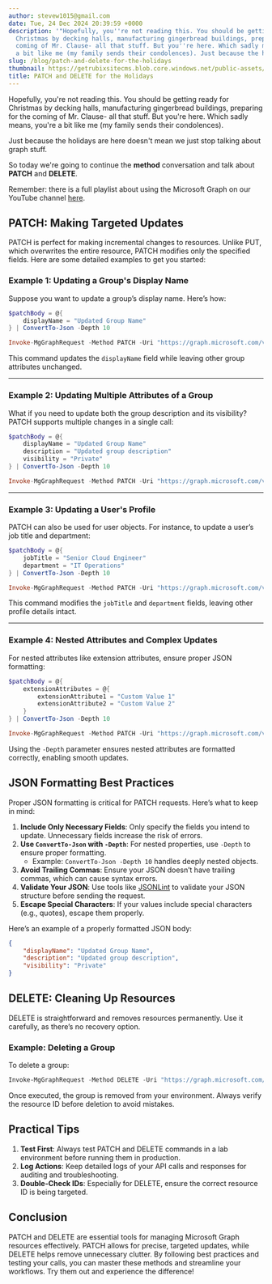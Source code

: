 ```yaml
---
author: stevew1015@gmail.com
date: Tue, 24 Dec 2024 20:39:59 +0000
description: '"Hopefully, you''re not reading this. You should be getting ready for
  Christmas by decking halls, manufacturing gingerbread buildings, preparing for the
  coming of Mr. Clause- all that stuff. But you''re here. Which sadly means, you''re
  a bit like me (my family sends their condolences). Just because the holidays"'
slug: /blog/patch-and-delete-for-the-holidays
thumbnail: https://getrubixsitecms.blob.core.windows.net/public-assets/content/v1/logo512.png
title: PATCH and DELETE for the Holidays
---
```


Hopefully, you're not reading this. You should be getting ready for Christmas by decking halls, manufacturing gingerbread buildings, preparing for the coming of Mr. Clause- all that stuff. But you're here. Which sadly means, you're a bit like me (my family sends their condolences).

Just because the holidays are here doesn't mean we just stop talking about graph stuff.

So today we're going to continue the **method** conversation and talk about **PATCH** and **DELETE**.

Remember: there is a full playlist about using the Microsoft Graph on our YouTube channel [here](https://www.youtube.com/playlist?list=PLKROqDcmQsFls8cPHk3HFz2mUURHx46_O).

PATCH: Making Targeted Updates
------------------------------

PATCH is perfect for making incremental changes to resources. Unlike PUT, which overwrites the entire resource, PATCH modifies only the specified fields. Here are some detailed examples to get you started:

### Example 1: Updating a Group's Display Name

Suppose you want to update a group’s display name. Here’s how:

```powershell
$patchBody = @{
    displayName = "Updated Group Name"
} | ConvertTo-Json -Depth 10

Invoke-MgGraphRequest -Method PATCH -Uri "https://graph.microsoft.com/v1.0/groups/{group-id}" -Body $patchBody
```

This command updates the `displayName` field while leaving other group attributes unchanged.

* * *

### Example 2: Updating Multiple Attributes of a Group

What if you need to update both the group description and its visibility? PATCH supports multiple changes in a single call:

```powershell
$patchBody = @{
    displayName = "Updated Group Name"
    description = "Updated group description"
    visibility = "Private"
} | ConvertTo-Json -Depth 10

Invoke-MgGraphRequest -Method PATCH -Uri "https://graph.microsoft.com/v1.0/groups/{group-id}" -Body $patchBody
```

* * *

### Example 3: Updating a User's Profile

PATCH can also be used for user objects. For instance, to update a user’s job title and department:

```powershell
$patchBody = @{
    jobTitle = "Senior Cloud Engineer"
    department = "IT Operations"
} | ConvertTo-Json -Depth 10

Invoke-MgGraphRequest -Method PATCH -Uri "https://graph.microsoft.com/v1.0/users/{user-id}" -Body $patchBody
```

This command modifies the `jobTitle` and `department` fields, leaving other profile details intact.

* * *

### Example 4: Nested Attributes and Complex Updates

For nested attributes like extension attributes, ensure proper JSON formatting:

```powershell
$patchBody = @{
    extensionAttributes = @{
        extensionAttribute1 = "Custom Value 1"
        extensionAttribute2 = "Custom Value 2"
    }
} | ConvertTo-Json -Depth 10

Invoke-MgGraphRequest -Method PATCH -Uri "https://graph.microsoft.com/v1.0/users/{user-id}" -Body $patchBody
```

Using the `-Depth` parameter ensures nested attributes are formatted correctly, enabling smooth updates.

JSON Formatting Best Practices
------------------------------

Proper JSON formatting is critical for PATCH requests. Here’s what to keep in mind:

1.  **Include Only Necessary Fields**: Only specify the fields you intend to update. Unnecessary fields increase the risk of errors.
2.  **Use `ConvertTo-Json` with `-Depth`**: For nested properties, use `-Depth` to ensure proper formatting.
    -   Example: `ConvertTo-Json -Depth 10` handles deeply nested objects.
3.  **Avoid Trailing Commas**: Ensure your JSON doesn’t have trailing commas, which can cause syntax errors.
4.  **Validate Your JSON**: Use tools like [JSONLint](https://jsonlint.com/) to validate your JSON structure before sending the request.
5.  **Escape Special Characters**: If your values include special characters (e.g., quotes), escape them properly.

Here’s an example of a properly formatted JSON body:

```json
{
    "displayName": "Updated Group Name",
    "description": "Updated group description",
    "visibility": "Private"
}
```

DELETE: Cleaning Up Resources
-----------------------------

DELETE is straightforward and removes resources permanently. Use it carefully, as there’s no recovery option.

### Example: Deleting a Group

To delete a group:

```powershell
Invoke-MgGraphRequest -Method DELETE -Uri "https://graph.microsoft.com/v1.0/groups/{group-id}"
```

Once executed, the group is removed from your environment. Always verify the resource ID before deletion to avoid mistakes.

Practical Tips
--------------

1.  **Test First**: Always test PATCH and DELETE commands in a lab environment before running them in production.
2.  **Log Actions**: Keep detailed logs of your API calls and responses for auditing and troubleshooting.
3.  **Double-Check IDs**: Especially for DELETE, ensure the correct resource ID is being targeted.

Conclusion
----------

PATCH and DELETE are essential tools for managing Microsoft Graph resources effectively. PATCH allows for precise, targeted updates, while DELETE helps remove unnecessary clutter. By following best practices and testing your calls, you can master these methods and streamline your workflows. Try them out and experience the difference!